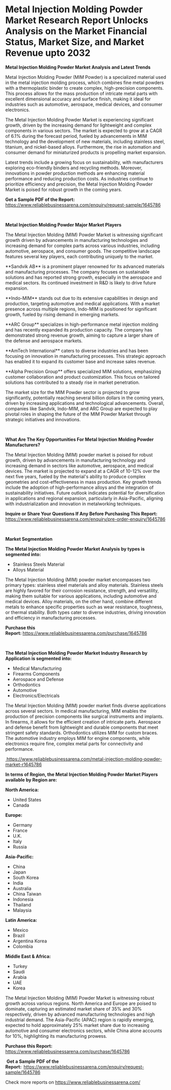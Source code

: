 <p><h1>Metal Injection Molding Powder Market Research Report Unlocks Analysis on the Market Financial Status, Market Size, and Market Revenue upto 2032</h1></p><p><strong>Metal Injection Molding Powder Market Analysis and Latest Trends</strong></p>
<p><p>Metal Injection Molding Powder (MIM Powder) is a specialized material used in the metal injection molding process, which combines fine metal powders with a thermoplastic binder to create complex, high-precision components. This process allows for the mass production of intricate metal parts with excellent dimensional accuracy and surface finish, making it ideal for industries such as automotive, aerospace, medical devices, and consumer electronics.</p><p>The Metal Injection Molding Powder Market is experiencing significant growth, driven by the increasing demand for lightweight and complex components in various sectors. The market is expected to grow at a CAGR of 6.1% during the forecast period, fueled by advancements in MIM technology and the development of new materials, including stainless steel, titanium, and nickel-based alloys. Furthermore, the rise in automation and consumer demand for miniaturized products is propelling market expansion. </p><p>Latest trends include a growing focus on sustainability, with manufacturers exploring eco-friendly binders and recycling methods. Moreover, innovations in powder production methods are enhancing material performance and reducing production costs. As industries continue to prioritize efficiency and precision, the Metal Injection Molding Powder Market is poised for robust growth in the coming years.</p></p>
<p><strong>Get a Sample PDF of the Report:&nbsp;</strong> <a href="https://www.reliablebusinessarena.com/enquiry/request-sample/1645786?utm_campaign=2039&utm_medium=2&utm_source=Github&utm_content=ia&utm_term=30012025&utm_id=metal-injection-molding-powder">https://www.reliablebusinessarena.com/enquiry/request-sample/1645786</a></p>
<p>&nbsp;</p>
<p><strong>Metal Injection Molding Powder Major Market Players</strong></p>
<p><p>The Metal Injection Molding (MIM) Powder Market is witnessing significant growth driven by advancements in manufacturing technologies and increasing demand for complex parts across various industries, including automotive, aerospace, and consumer goods. The competitive landscape features several key players, each contributing uniquely to the market.</p><p>**Sandvik AB** is a prominent player renowned for its advanced materials and manufacturing processes. The company focuses on sustainable solutions and has reported strong growth, especially in the aerospace and medical sectors. Its continued investment in R&D is likely to drive future expansion.</p><p>**Indo-MIM** stands out due to its extensive capabilities in design and production, targeting automotive and medical applications. With a market presence across multiple regions, Indo-MIM is positioned for significant growth, fueled by rising demand in emerging markets.</p><p>**ARC Group** specializes in high-performance metal injection molding and has recently expanded its production capacity. The company has demonstrated strong revenue growth, aiming to capture a larger share of the defense and aerospace markets.</p><p>**AmTech International** caters to diverse industries and has been focusing on innovation in manufacturing processes. This strategic approach has enabled it to expand its customer base and increase sales revenue.</p><p>**Alpha Precision Group** offers specialized MIM solutions, emphasizing customer collaboration and product customization. This focus on tailored solutions has contributed to a steady rise in market penetration.</p><p>The market size for the MIM Powder sector is projected to grow significantly, potentially reaching several billion dollars in the coming years, driven by increasing applications and technological advancements. Overall, companies like Sandvik, Indo-MIM, and ARC Group are expected to play pivotal roles in shaping the future of the MIM Powder Market through strategic initiatives and innovations.</p></p>
<p>&nbsp;</p>
<p><strong>What Are The Key Opportunities For Metal Injection Molding Powder Manufacturers?</strong></p>
<p><p>The Metal Injection Molding (MIM) powder market is poised for robust growth, driven by advancements in manufacturing technology and increasing demand in sectors like automotive, aerospace, and medical devices. The market is projected to expand at a CAGR of 10-12% over the next five years, fueled by the material's ability to produce complex geometries and cost-effectiveness in mass production. Key growth trends include the adoption of high-performance alloys and the integration of sustainability initiatives. Future outlook indicates potential for diversification in applications and regional expansion, particularly in Asia-Pacific, aligning with industrialization and innovation in metalworking techniques.</p></p>
<p><strong>Inquire or Share Your Questions If Any Before Purchasing This Report:</strong> <a href="https://www.reliablebusinessarena.com/enquiry/pre-order-enquiry/1645786?utm_campaign=2039&utm_medium=2&utm_source=Github&utm_content=ia&utm_term=30012025&utm_id=metal-injection-molding-powder">https://www.reliablebusinessarena.com/enquiry/pre-order-enquiry/1645786</a></p>
<p>&nbsp;</p>
<p><strong>Market Segmentation</strong></p>
<p><strong>The Metal Injection Molding Powder Market Analysis by types is segmented into:</strong></p>
<p><ul><li>Stainless Steels Material</li><li>Alloys Material</li></ul></p>
<p><p>The Metal Injection Molding (MIM) powder market encompasses two primary types: stainless steel materials and alloy materials. Stainless steels are highly favored for their corrosion resistance, strength, and versatility, making them suitable for various applications, including automotive and medical devices. Alloy materials, on the other hand, combine different metals to enhance specific properties such as wear resistance, toughness, or thermal stability. Both types cater to diverse industries, driving innovation and efficiency in manufacturing processes.</p></p>
<p><strong>Purchase this Report:&nbsp;</strong><a href="https://www.reliablebusinessarena.com/purchase/1645786?utm_campaign=2039&utm_medium=2&utm_source=Github&utm_content=ia&utm_term=30012025&utm_id=metal-injection-molding-powder">https://www.reliablebusinessarena.com/purchase/1645786</a></p>
<p>&nbsp;</p>
<p><strong>The Metal Injection Molding Powder Market Industry Research by Application is segmented into:</strong></p>
<p><ul><li>Medical Manufacturing</li><li>Firearms Components</li><li>Aerospace and Defense</li><li>Orthodontics</li><li>Automotive</li><li>Electronics/Electricals</li></ul></p>
<p><p>The Metal Injection Molding (MIM) powder market finds diverse applications across several sectors. In medical manufacturing, MIM enables the production of precision components like surgical instruments and implants. In firearms, it allows for the efficient creation of intricate parts. Aerospace and defense benefit from lightweight and durable components that meet stringent safety standards. Orthodontics utilizes MIM for custom braces. The automotive industry employs MIM for engine components, while electronics require fine, complex metal parts for connectivity and performance.</p></p>
<p><a href="https://www.reliablebusinessarena.com/metal-injection-molding-powder-market-r1645786?utm_campaign=2039&utm_medium=2&utm_source=Github&utm_content=ia&utm_term=30012025&utm_id=metal-injection-molding-powder">&nbsp;https://www.reliablebusinessarena.com/metal-injection-molding-powder-market-r1645786</a></p>
<p><strong>In terms of Region, the Metal Injection Molding Powder Market Players available by Region are:</strong></p>
<p>
    <p> <strong> North America: </strong>
        <ul>
            <li>United States</li>
            <li>Canada</li>
        </ul>
        </p> 
    <p> <strong> Europe: </strong>
        <ul>
            <li>Germany</li>
            <li>France</li>
            <li>U.K.</li>
            <li>Italy</li>
            <li>Russia</li>
        </ul>
        </p> 
    <p> <strong> Asia-Pacific: </strong>
        <ul>
            <li>China</li>
            <li>Japan</li>
            <li>South Korea</li>
            <li>India</li>
            <li>Australia</li>
            <li>China Taiwan</li>
            <li>Indonesia</li>
            <li>Thailand</li>
            <li>Malaysia</li>
        </ul>
        </p> 
    <p> <strong> Latin America: </strong>
        <ul>
            <li>Mexico</li>
            <li>Brazil</li>
            <li>Argentina Korea</li>
            <li>Colombia</li>
        </ul>
        </p> 
    <p> <strong> Middle East & Africa: </strong>
        <ul>
            <li>Turkey</li>
            <li>Saudi</li>
            <li>Arabia</li>
            <li>UAE</li>
            <li>Korea</li>
        </ul>
    </p>
    </p>
<p><p>The Metal Injection Molding (MIM) Powder Market is witnessing robust growth across various regions. North America and Europe are poised to dominate, capturing an estimated market share of 35% and 30% respectively, driven by advanced manufacturing technologies and high industrial demand. The Asia-Pacific (APAC) region is rapidly emerging, expected to hold approximately 25% market share due to increasing automotive and consumer electronics sectors, while China alone accounts for 10%, highlighting its manufacturing prowess.</p></p>
<p><strong>Purchase this Report: </strong><a href="https://www.reliablebusinessarena.com/purchase/1645786?utm_campaign=2039&utm_medium=2&utm_source=Github&utm_content=ia&utm_term=30012025&utm_id=metal-injection-molding-powder">https://www.reliablebusinessarena.com/purchase/1645786</a></p>
<p>&nbsp;<strong>Get a Sample PDF of the Report:&nbsp;&nbsp;</strong><a href="https://www.reliablebusinessarena.com/enquiry/request-sample/1645786?utm_campaign=2039&utm_medium=2&utm_source=Github&utm_content=ia&utm_term=30012025&utm_id=metal-injection-molding-powder">https://www.reliablebusinessarena.com/enquiry/request-sample/1645786</a></p>
<p><strong></strong></p>
<p>Check more reports on <a href="https://www.reliablebusinessarena.com/?utm_campaign=2039&utm_medium=2&utm_source=Github&utm_content=ia&utm_term=30012025&utm_id=metal-injection-molding-powder">https://www.reliablebusinessarena.com/</a></p>